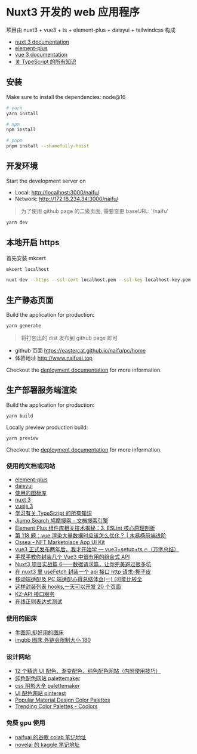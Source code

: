 # Nuxt3 开发的 web 应用程序

项目由 nuxt3 + vue3 + ts + element-plus + daisyui + tailwindcss 构成

-   [nuxt 3 documentation](https://v3.nuxtjs.org)
-   [element-plus](https://element-plus.gitee.io/zh-CN/component/button.html)
-   [vue 3 documentation](https://cn.vuejs.org/guide/introduction.html#api-styles)
-   [关 TypeScript 的所有知识](https://www.tslang.cn/docs/home.html)

## 安装

Make sure to install the dependencies: node@16

```bash
# yarn
yarn install

# npm
npm install

# pnpm
pnpm install --shamefully-hoist
```

## 开发环境

Start the development server on

-   Local: <http://localhost:3000/naifu/>
-   Network: <http://172.18.234.34:3000/naifu/>

> 为了使用 github page 的二级页面, 需要变更 baseURL: '/naifu'

```bash
yarn dev
```

## 本地开启 https

首先安装 mkcert

```bash
mkcert localhost

nuxt dev --https --ssl-cert localhost.pem --ssl-key localhost-key.pem
```

## 生产静态页面

Build the application for production:

```bash
yarn generate
```

> 将打包出的 dist 发布到 github page 即可

-   github 页面 <https://eastercat.github.io/naifu/pc/home>
-   体验地址 <http://www.naifuai.top>

Checkout the [deployment documentation](https://v3.nuxtjs.org/guide/deploy/presets) for more information.

## 生产部署服务端渲染

Build the application for production:

```bash
yarn build
```

Locally preview production build:

```bash
yarn preview
```

Checkout the [deployment documentation](https://v3.nuxtjs.org/guide/deploy/presets) for more information.

### 使用的文档或网站

-   [element-plus](https://element-plus.gitee.io/zh-CN/component/button.html)
-   [daisyui](https://daisyui.com/docs/themes/?lang=zh_cn)
-   [使用的图标库](https://icones.js.org/)
-   [nuxt 3](https://nuxt.com/)
-   [vuejs 3](https://cn.vuejs.org/guide/introduction.html#api-styles)
-   [学习有关 TypeScript 的所有知识](https://www.tslang.cn/docs/home.html)
-   [Jiumo Search 鸠摩搜索 - 文档搜索引擎](https://www.jiumodiary.com/)
-   [Element Plus 组件库相关技术揭秘：3. ESLint 核心原理剖析](https://juejin.cn/post/7153659360177029150)
-   [第 118 题：vue 渲染大量数据时应该怎么优化？ | 木易杨前端进阶](https://muyiy.cn/question/frame/118.html)
-   [Ossea - NFT Marketplace App UI Kit](https://ui8.net/munirsr/products/ossea)
-   [vue3 正式发布两年后，我才开始学 — vue3+setup+ts 🔥（万字总结）](https://juejin.cn/post/7158331832512020511)
-   [手摸手教你封装几个 Vue3 中很有用的组合式 API](https://www.bmabk.com/index.php/post/29193.html)
-   [Nuxt3 项目实战篇 6——数据请求篇，让你完美避过很多坑](https://www.zhmzjl.com/show-11-324-1.html)
-   [在 nuxt3 里 useFetch 封装一个 api 接口 http 请求-椰子皮](https://yezipi.net/article/detail/10095)
-   [移动端适配及 PC 端适配心得总结体会(一) (可能比较全](https://juejin.cn/post/6884042902587047943)
-   [这样封装列表 hooks,一天可以开发 20 个页面](https://juejin.cn/post/7165467345648320520)
-   [KZ-API 接口服务](https://kuizuo.cn/use-nuxt3-build-api-server/)
-   [在线正则表达式测试](https://tool.oschina.net/regex/#)

### 使用的图床

-   [牛图网,挺好用的图床](https://niupic.com/)
-   [imgbb 图床,外链会限制大小 180](https://imgbb.com/)

### 设计网站

-   [12 个精选 UI 配色、渐变配色、纯色配色网站（内附使用技巧）](https://zhuanlan.zhihu.com/p/139930130)
-   [纯色配色网站 palettemaker](https://palettemaker.com/)
-   [css 阴影大全 palettemaker](https://getcssscan.com/css-box-shadow-examples?ref=producthunt)
-   [UI 配色网站 pinterest](https://www.pinterest.com/search/pins/?q=Masonry%20ui&rs=typed)
-   [Popular Material Design Color Palettes](https://material.colorion.co/popular)
-   [Trending Color Palettes - Coolors](https://coolors.co/palettes/trending)

### 免费 gpu 使用

-   [naifuai 的谷歌 colab 笔记地址](https://colab.research.google.com/drive/1_Ma71L6uGbtt6UQyA3FjqW2lcZ5Bjck-?authuser=0#scrollTo=uQBR9zXQGJrn)
-   [novelai 的 kaggle 笔记地址](https://www.kaggle.com/code/inmine/novelai-with-webui-stable-diffusion-version)
